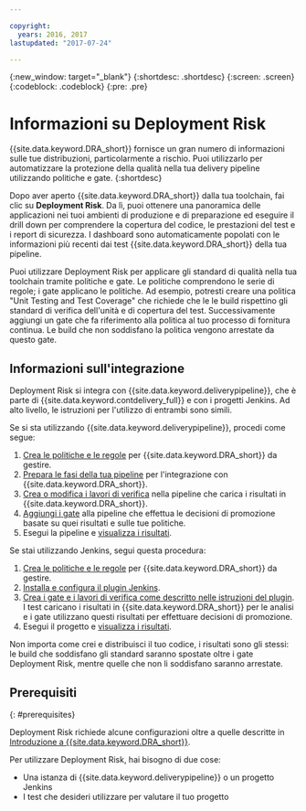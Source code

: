 ```yaml
---

copyright:
  years: 2016, 2017
lastupdated: "2017-07-24"

---
```


{:new_window: target="_blank"}
{:shortdesc: .shortdesc}
{:screen: .screen}
{:codeblock: .codeblock}
{:pre: .pre}

# Informazioni su Deployment Risk

{{site.data.keyword.DRA_short}} fornisce un gran numero di informazioni sulle tue distribuzioni, particolarmente a rischio. Puoi utilizzarlo per automatizzare la protezione della qualità nella tua delivery pipeline utilizzando politiche e gate. 
{:shortdesc}

Dopo aver aperto {{site.data.keyword.DRA_short}} dalla tua toolchain, fai clic su **Deployment Risk**. Da lì, puoi ottenere una panoramica delle applicazioni nei tuoi ambienti di produzione e di preparazione ed eseguire il drill down per comprendere la copertura del codice, le prestazioni del test e i report di sicurezza. I dashboard sono automaticamente popolati con le informazioni più recenti dai test {{site.data.keyword.DRA_short}} della tua pipeline.

Puoi utilizzare Deployment Risk per applicare gli standard di qualità nella tua toolchain tramite politiche e gate. Le politiche comprendono le serie di regole; i gate applicano le politiche. Ad esempio, potresti creare una politica "Unit Testing and Test Coverage" che richiede che le le build rispettino gli standard di verifica dell'unità e di copertura del test. Successivamente aggiungi un gate che fa riferimento alla politica al tuo processo di fornitura continua. Le build che non soddisfano la politica vengono arrestate da questo gate. 

## Informazioni sull'integrazione

Deployment Risk si integra con {{site.data.keyword.deliverypipeline}}, che è parte di {{site.data.keyword.contdelivery_full}} e con i progetti Jenkins. Ad alto livello, le istruzioni per l'utilizzo di entrambi sono simili.  

Se si sta utilizzando {{site.data.keyword.deliverypipeline}}, procedi come segue:

1. [Crea le politiche e le regole](risk_policies.html) per {{site.data.keyword.DRA_short}} da gestire.
2. [Prepara le fasi della tua pipeline](risk_cd.html) per l'integrazione con {{site.data.keyword.DRA_short}}.
3. [Crea o modifica i lavori di verifica](risk_cd.html) nella pipeline che carica i risultati in {{site.data.keyword.DRA_short}}.
4. [Aggiungi i gate](risk_cd.html) alla pipeline che effettua le decisioni di promozione basate su quei risultati e sulle tue politiche.
5. Esegui la pipeline e [visualizza i risultati](results.html).

Se stai utilizzando Jenkins, segui questa procedura:

1. [Crea le politiche e le regole](risk_policies.html) per {{site.data.keyword.DRA_short}} da gestire.
2. [Installa e configura il plugin Jenkins](https://wiki.jenkins.io/display/JENKINS/IBM+Cloud+DevOps+Plugin).
3. [Crea i gate e i lavori di verifica come descritto nelle istruzioni del plugin](https://wiki.jenkins.io/display/JENKINS/IBM+Cloud+DevOps+Plugin). I test caricano i risultati in {{site.data.keyword.DRA_short}} per le analisi e i gate utilizzano questi risultati per effettuare decisioni di promozione.
4. Esegui il progetto e [visualizza i risultati](results.html). 

Non importa come crei e distribuisci il tuo codice, i risultati sono gli stessi: le build che soddisfano gli standard saranno spostate oltre i gate Deployment Risk, mentre quelle che non li soddisfano saranno arrestate. 

## Prerequisiti
{: #prerequisites}

Deployment Risk richiede alcune configurazioni oltre a quelle descritte in [Introduzione a {{site.data.keyword.DRA_short}}](/docs/services/DevOpsInsights/index.html).

Per utilizzare Deployment Risk, hai bisogno di due cose:

* Una istanza di {{site.data.keyword.deliverypipeline}} o un progetto Jenkins
* I test che desideri utilizzare per valutare il tuo progetto
